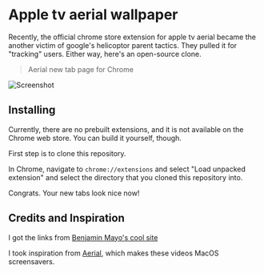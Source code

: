 # Apple tv aerial wallpaper

Recently, the official chrome store extension for apple tv aerial became the another victim of google's helicoptor parent tactics. They pulled it for "tracking" users. Either way, here's an open-source clone.

> Aerial new tab page for Chrome

![Screenshot](https://i.imgur.com/kj9KkDf.png "Screenshot")

## Installing

Currently, there are no prebuilt extensions, and it is not available on the Chrome web store. You can build it yourself, though.

First step is to clone this repository.

In Chrome, navigate to `chrome://extensions` and select "Load unpacked extension" and select the directory that you cloned this repository into.

Congrats. Your new tabs look nice now!

## Credits and Inspiration

I got the links from [Benjamin Mayo's cool site](http://benjaminmayo.co.uk/watch-all-the-apple-tv-aerial-video-screensavers)

I took inspiration from [Aerial](https://github.com/JohnCoates/Aerial), which makes these videos MacOS screensavers.
